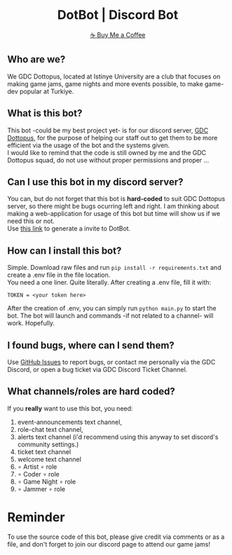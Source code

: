 <h1 align="center">DotBot | Discord Bot</h1>
<p align="center">
  <a href="buymeacoffee.com/outraft">☕ Buy Me a Coffee</a>
</p>

## Who are we?
We GDC Dottopus, located at Istinye University are a club that focuses on making game jams, game nights and more events possible, to make game-dev popular at Turkiye.

## What is this bot?
This bot -could be my best project yet- is for our discord server, [GDC Dottopus](https://discord.gg/P5QyF7NFxh), for the purpose of helping our staff out to get them to be more efficient via the usage of the bot and the systems given.\
I would like to remind that the code is still owned by me and the GDC Dottopus squad, do not use without proper permissions and proper ...

## Can I use this bot in my discord server?
You can, but do not forget that this bot is **hard-coded** to suit GDC Dottopus server, so there might be bugs ocurring left and right. I am thinking about making a web-application for usage of this bot but time will show us if we need this or not.\
Use [this link](https://discord.com/oauth2/authorize?client_id=1404577419171729508) to generate a invite to DotBot.

## How can I install this bot?

Simple. Download raw files and run ` pip install -r requirements.txt ` and create a .env file in the file location.\
You need a one liner. Quite literally. After creating a .env file, fill it with:
```dotenv
TOKEN = <your token here>
```
After the creation of .env, you can simply run ` python main.py ` to start the bot. The bot will launch and commands -if not related to a channel- will work. Hopefully.

## I found bugs, where can I send them?
Use [GitHub Issues](https://github.com/outraft/dotbot/issues) to report bugs, or contact me personally via the GDC Discord, or open a bug ticket via GDC Discord Ticket Channel.

## What channels/roles are hard coded?
If you **really** want to use this bot, you need:
1. event-announcements text channel,
2. role-chat text channel,
3. alerts text channel (i'd recommend using this anyway to set discord's community settings.)
4. ticket text channel
5. welcome text channel
6. ∘ Artist ∘ role
7. ∘ Coder ∘ role
8. ∘ Game Night ∘ role
9. ∘ Jammer ∘ role

# Reminder
To use the source code of this bot, please give credit via comments or as a file, and don't forget to join our discord page to attend our game jams!
